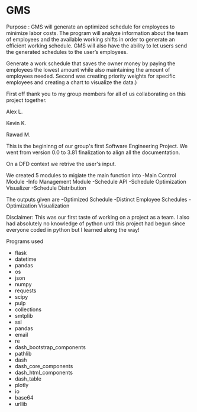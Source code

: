 # GMS
Purpose : GMS will generate an optimized schedule for employees to minimize labor costs. The program will analyze information about the team of employees and the available working shifts in order to generate an efficient working schedule. GMS will also have the ability to let users send the generated schedules to the user’s employees.

Generate a work schedule that saves the owner money by paying the employees the lowest amount while also maintaining the amount of employees needed. Second was creating priority weights for specific employees and creating a chart to visualize the data.)

First off thank you to my group members for all of us collaborating on this project together.

Alex L.

Kevin K.

Rawad M.

This is the begininng of our group's first Software Engineering Project.
We went from version 0.0 to 3.81 finalization to align all the documentation.

On a DFD context we retrive the user's input.

We created 5 modules to migiate the main function into 
-Main Control Module
-Info Management Module
-Schedule API
-Schedule Optimization Visualizer
-Schedule Distribution

The outputs given are
-Optimized Schedule
-Distinct Employee Schedules
-Optimization Visualization

Disclaimer:
This was our first taste of working on a project as a team. I also had absolutely no knowledge of python until this project had begun since everyone coded in python but I learned along the way!

Programs used
- flask
- datetime
- pandas
- os
- json
- numpy
- requests
- scipy
- pulp
- collections
- smtplib
- ssl
- pandas
- email
- re
- dash_bootstrap_components
- pathlib
- dash
- dash_core_components
- dash_html_components
- dash_table
- plotly
- io
- base64
- urllib
